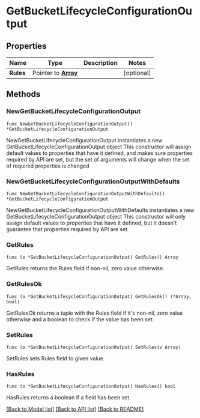 # GetBucketLifecycleConfigurationOutput

## Properties

Name | Type | Description | Notes
------------ | ------------- | ------------- | -------------
**Rules** | Pointer to [**Array**](array.md) |  | [optional] 

## Methods

### NewGetBucketLifecycleConfigurationOutput

`func NewGetBucketLifecycleConfigurationOutput() *GetBucketLifecycleConfigurationOutput`

NewGetBucketLifecycleConfigurationOutput instantiates a new GetBucketLifecycleConfigurationOutput object
This constructor will assign default values to properties that have it defined,
and makes sure properties required by API are set, but the set of arguments
will change when the set of required properties is changed

### NewGetBucketLifecycleConfigurationOutputWithDefaults

`func NewGetBucketLifecycleConfigurationOutputWithDefaults() *GetBucketLifecycleConfigurationOutput`

NewGetBucketLifecycleConfigurationOutputWithDefaults instantiates a new GetBucketLifecycleConfigurationOutput object
This constructor will only assign default values to properties that have it defined,
but it doesn't guarantee that properties required by API are set

### GetRules

`func (o *GetBucketLifecycleConfigurationOutput) GetRules() Array`

GetRules returns the Rules field if non-nil, zero value otherwise.

### GetRulesOk

`func (o *GetBucketLifecycleConfigurationOutput) GetRulesOk() (*Array, bool)`

GetRulesOk returns a tuple with the Rules field if it's non-nil, zero value otherwise
and a boolean to check if the value has been set.

### SetRules

`func (o *GetBucketLifecycleConfigurationOutput) SetRules(v Array)`

SetRules sets Rules field to given value.

### HasRules

`func (o *GetBucketLifecycleConfigurationOutput) HasRules() bool`

HasRules returns a boolean if a field has been set.


[[Back to Model list]](../README.md#documentation-for-models) [[Back to API list]](../README.md#documentation-for-api-endpoints) [[Back to README]](../README.md)


